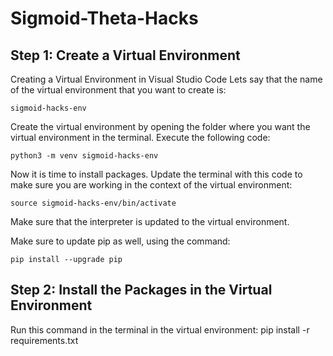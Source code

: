 # Sigmoid-Theta-Hacks
## Step 1: Create a Virtual Environment
Creating a Virtual Environment in Visual Studio Code Lets say that the name of the virtual environment that you want to create is:
	
	sigmoid-hacks-env

Create the virtual environment by opening the folder where you want the virtual environment in the terminal. Execute the following code:
	
	python3 -m venv sigmoid-hacks-env

Now it is time to install packages. Update the terminal with this code to make sure you are working in the context of the virtual environment:
	
	source sigmoid-hacks-env/bin/activate

Make sure that the interpreter is updated to the virtual environment.

Make sure to update pip as well, using the command:
	
	pip install --upgrade pip

## Step 2: Install the Packages in the Virtual Environment
Run this command in the terminal in the virtual environment:
	pip install -r requirements.txt
